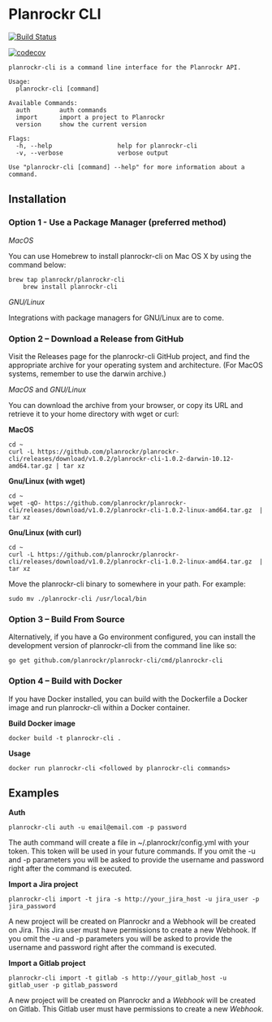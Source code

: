 # Planrockr CLI 

[![Build Status](https://travis-ci.org/planrockr/planrockr-cli.svg?branch=master)](https://travis-ci.org/planrockr/planrockr-cli)

[![codecov](https://codecov.io/gh/planrockr/planrockr-cli/branch/master/graph/badge.svg)](https://codecov.io/gh/planrockr/planrockr-cli)


```
planrockr-cli is a command line interface for the Planrockr API.

Usage:
  planrockr-cli [command]

Available Commands:
  auth        auth commands
  import      import a project to Planrockr
  version     show the current version

Flags:
  -h, --help                  help for planrockr-cli
  -v, --verbose               verbose output

Use "planrockr-cli [command] --help" for more information about a command.
```

## Installation

### Option 1 - Use a Package Manager (preferred method)

*MacOS*

You can use Homebrew to install planrockr-cli on Mac OS X by using the command below:

	brew tap planrockr/planrockr-cli
    	brew install planrockr-cli

*GNU/Linux*

Integrations with package managers for GNU/Linux are to come.

### Option 2 – Download a Release from GitHub

Visit the Releases page for the planrockr-cli GitHub project, and find the appropriate archive for your operating system and architecture. (For MacOS systems, remember to use the darwin archive.)

*MacOS* and *GNU/Linux*

You can download the archive from your browser, or copy its URL and retrieve it to your home directory with wget or curl:	

**MacOS**

	cd ~
	curl -L https://github.com/planrockr/planrockr-cli/releases/download/v1.0.2/planrockr-cli-1.0.2-darwin-10.12-amd64.tar.gz | tar xz

**Gnu/Linux (with wget)**

	cd ~
	wget -qO- https://github.com/planrockr/planrockr-cli/releases/download/v1.0.2/planrockr-cli-1.0.2-linux-amd64.tar.gz  | tar xz

**Gnu/Linux (with curl)**

	cd ~
	curl -L https://github.com/planrockr/planrockr-cli/releases/download/v1.0.2/planrockr-cli-1.0.2-linux-amd64.tar.gz  | tar xz

Move the planrockr-cli binary to somewhere in your path. For example:

	sudo mv ./planrockr-cli /usr/local/bin


### Option 3 – Build From Source

Alternatively, if you have a Go environment configured, you can install the development version of planrockr-cli from the command line like so:

	go get github.com/planrockr/planrockr-cli/cmd/planrockr-cli

### Option 4 – Build with Docker

If you have Docker installed, you can build with the Dockerfile a Docker image and run planrockr-cli within a Docker container.

**Build Docker image**

	docker build -t planrockr-cli .

**Usage**

	docker run planrockr-cli <followed by planrockr-cli commands>

## Examples

**Auth**

	planrockr-cli auth -u email@email.com -p password

The auth command will create a file in ~/.planrockr/config.yml with your token. This token will be used in your future commands. If you omit the -u and -p parameters you will be asked to provide the username and password right after the command is executed.

**Import a Jira project**

	planrockr-cli import -t jira -s http://your_jira_host -u jira_user -p jira_password

A new project will be created on Planrockr and a Webhook will be created on Jira. This Jira user must have permissions to create a new Webhook. If you omit the -u and -p parameters you will be asked to provide the username and password right after the command is executed.

**Import a Gitlab project**

	planrockr-cli import -t gitlab -s http://your_gitlab_host -u gitlab_user -p gitlab_password

A new project will be created on Planrockr and a *Webhook* will be created on Gitlab. This Gitlab user must have permissions to create a new *Webhook*.
